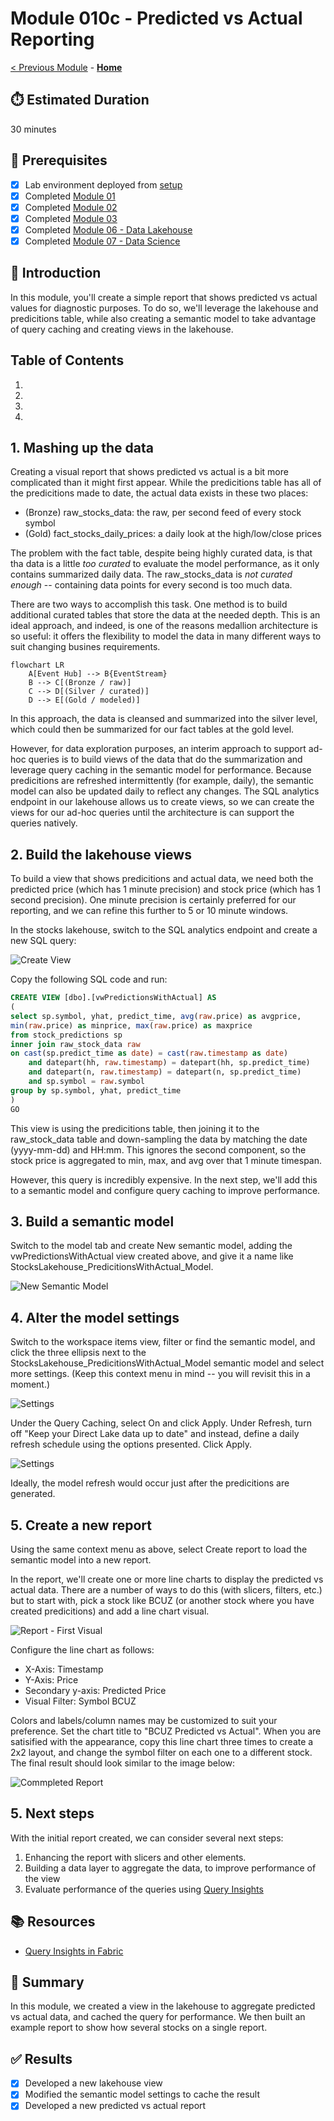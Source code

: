 # Module 010c - Predicted vs Actual Reporting

[< Previous Module](../modules/module10b.md) - **[Home](../README.md)** 

## :stopwatch: Estimated Duration

30 minutes

## :thinking: Prerequisites

- [x] Lab environment deployed from [setup](../modules/module00.md)
- [x] Completed [Module 01](../modules/module01.md)
- [x] Completed [Module 02](../modules/module02.md)
- [x] Completed [Module 03](../modules/module03.md)
- [x] Completed [Module 06 - Data Lakehouse](../modules/module06.md)
- [x] Completed [Module 07 - Data Science](../modules/module07a.md)

## :loudspeaker: Introduction

In this module, you'll create a simple report that shows predicted vs actual values for diagnostic purposes. To do so, we'll leverage the lakehouse and predicitions table, while also creating a semantic model to take advantage of query caching and creating views in the lakehouse.

## Table of Contents

1. [](#1-)
1. [](#1-)
1. [](#1-)
1. [](#1-)


## 1. Mashing up the data

Creating a visual report that shows predicted vs actual is a bit more complicated than it might first appear. While the predicitions table has all of the predicitions made to date, the actual data exists in these two places:

* (Bronze) raw_stocks_data: the raw, per second feed of every stock symbol
* (Gold) fact_stocks_daily_prices: a daily look at the high/low/close prices

The problem with the fact table, despite being highly curated data, is that tha data is a little *too curated* to evaluate the model performance, as it only contains summarized daily data. The raw_stocks_data is *not curated enough* -- containing data points for every second is too much data. 

There are two ways to accomplish this task. One method is to build additional curated tables that store the data at the needed depth. This is an ideal approach, and indeed, is one of the reasons medallion architecture is so useful: it offers the flexibility to model the data in many different ways to suit changing busines requirements. 

```mermaid
flowchart LR
    A[Event Hub] --> B{EventStream}
    B --> C[(Bronze / raw)]
    C --> D[(Silver / curated)]
    D --> E[(Gold / modeled)]
```

In this approach, the data is cleansed and summarized into the silver level, which could then be summarized for our fact tables at the gold level.

However, for data exploration purposes, an interim approach to support ad-hoc queries is to build views of the data that do the summarization and leverage query caching in the semantic model for performance. Because predicitions are refreshed intermittently (for example, daily), the semantic model can also be updated daily to reflect any changes. The SQL analytics endpoint in our lakehouse allows us to create views, so we can create the views for our ad-hoc queries until the architecture is can support the queries natively.

## 2. Build the lakehouse views

To build a view that shows predicitions and actual data, we need both the predicted price (which has 1 minute precision) and stock price (which has 1 second precision). One minute precision is certainly preferred for our reporting, and we can refine this further to 5 or 10 minute windows.

In the stocks lakehouse, switch to the SQL analytics endpoint and create a new SQL query:

![Create View](../images/module10/module10c/createview.png)

Copy the following SQL code and run:

```sql
CREATE VIEW [dbo].[vwPredictionsWithActual] AS
(
select sp.symbol, yhat, predict_time, avg(raw.price) as avgprice, 
min(raw.price) as minprice, max(raw.price) as maxprice
from stock_predictions sp
inner join raw_stock_data raw
on cast(sp.predict_time as date) = cast(raw.timestamp as date)
    and datepart(hh, raw.timestamp) = datepart(hh, sp.predict_time)
    and datepart(n, raw.timestamp) = datepart(n, sp.predict_time)
    and sp.symbol = raw.symbol
group by sp.symbol, yhat, predict_time
)
GO
```

This view is using the predicitions table, then joining it to the raw_stock_data table and down-sampling the data by matching the date (yyyy-mm-dd) and HH:mm. This ignores the second component, so the stock price is aggregated to min, max, and avg over that 1 minute timespan.

However, this query is incredibly expensive. In the next step, we'll add this to a semantic model and configure query caching to improve performance.

## 3. Build a semantic model

Switch to the model tab and create New semantic model, adding the vwPredictionsWithActual view created above, and give it a name like StocksLakehouse_PredicitionsWithActual_Model.

![New Semantic Model](../images/module10/module10c/newsemanticmodel.png)


## 4. Alter the model settings

Switch to the workspace items view, filter or find the semantic model, and click the three ellipsis next to the StocksLakehouse_PredicitionsWithActual_Model semantic model and select more settings. (Keep this context menu in mind -- you will revisit this in a moment.)

![Settings](../images/module10/module10c/settings.png)

Under the Query Caching, select On and click Apply. Under Refresh, turn off "Keep your Direct Lake data up to date" and instead, define a daily refresh schedule using the options presented. Click Apply.

![Settings](../images/module10/module10c/querycaching.png)

Ideally, the model refresh would occur just after the predicitions are generated.

## 5. Create a new report 

Using the same context menu as above, select Create report to load the semantic model into a new report.

In the report, we'll create one or more line charts to display the predicted vs actual data. There are a number of ways to do this (with slicers, filters, etc.) but to start with, pick a stock like BCUZ (or another stock where you have created predicitions) and add a line chart visual.

![Report - First Visual](../images/module10/module10c/report1.png)

Configure the line chart as follows:
* X-Axis: Timestamp
* Y-Axis: Price
* Secondary y-axis: Predicted Price
* Visual Filter: Symbol BCUZ

Colors and labels/column names may be customized to suit your preference. Set the chart title to "BCUZ Predicted vs Actual". When you are satisified with the appearance, copy this line chart three times to create a 2x2 layout, and change the symbol filter on each one to a different stock. The final result should look similar to the image below:

![Commpleted Report](../images/module10/module10c/report2.png)

## 5. Next steps

With the initial report created, we can consider several next steps:

1. Enhancing the report with slicers and other elements.
2. Building a data layer to aggregate the data, to improve performance of the view
3. Evaluate performance of the queries using [Query Insights](https://learn.microsoft.com/en-us/fabric/data-warehouse/query-insights)

## :books: Resources
* [Query Insights in Fabric](https://learn.microsoft.com/en-us/fabric/data-warehouse/query-insights)

## :tada: Summary

In this module, we created a view in the lakehouse to aggregate predicted vs actual data, and cached the query for performance. We then built an example report to show how several stocks on a single report.

## :white_check_mark: Results

- [x] Developed a new lakehouse view
- [x] Modified the semantic model settings to cache the result
- [x] Developed a new predicted vs actual report
